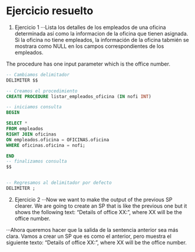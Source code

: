 # Ejercicio resuelto

1. Ejercicio 1
···Lista los detalles de los empleados de una oficina determinada así como la informacion de la oficina que tienen asignada. Si la oficina no tiene empleados, la información de la oficina tabmién se mostrara como NULL
en los campos correspondientes de los empleados.

The procedure has one input parameter which is the office number.
```sql
-- Cambiamos delimitador
DELIMITER $$

-- Creamos el procedimiento
CREATE PROCEDURE listar_empleados_oficina (IN nofi INT)

-- iniciamos consulta
BEGIN

SELECT *
FROM empleados
RIGHT JOIN oficinas
ON empleados.oficina = OFICINAS.oficina
WHERE oficinas.oficina = nofi;

END
-- finalizamos consulta
$$


-- Regresamos al delimitador por defecto
DELIMITER ;
```

2. Ejercicio 2
···Now we want to make the output of the previous SP clearer. We are going to create an SP that is like the previous one but it shows the following text: “Details of office XX:”, where XX will be the office number.

···Ahora queremos hacer que la salida de la sentencia anterior sea más clara. Vamos a crear un SP que es como el anterior, pero muestra el siguiente texto: “Details of office XX:”, where XX will be the office number.

```sql

```


